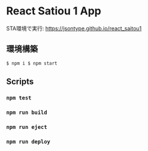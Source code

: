 # React Satiou 1 App

STA環境で実行: https://jsontype.github.io/react_saitou1

## 環境構築

`
  $ npm i
  $ npm start
`

## Scripts

### `npm test`
### `npm run build`
### `npm run eject`
### `npm run deploy`
